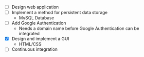 - [ ] Design web application
- [ ] Implement a method for persistent data storage
    - MySQL Database
- [ ] Add Google Authentication
    - Needs a domain name before Google Authentication can be integrated
- [x] Design and implement a GUI
    - HTML/CSS
- [ ] Continuous integration
